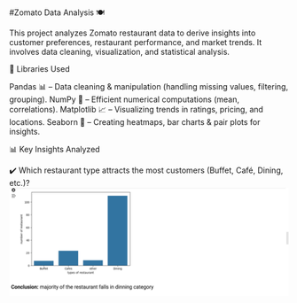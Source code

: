 #Zomato Data Analysis 🍽️

This project analyzes Zomato restaurant data to derive insights into customer preferences, restaurant performance, and market trends. It involves data cleaning, visualization, and statistical analysis.

🔧 Libraries Used

Pandas 📊 – Data cleaning & manipulation (handling missing values, filtering, grouping).
NumPy 🔢 – Efficient numerical computations (mean, correlations).
Matplotlib 📈 – Visualizing trends in ratings, pricing, and locations.
Seaborn 🎨 – Creating heatmaps, bar charts & pair plots for insights.

📊 Key Insights Analyzed

✔️ Which restaurant type attracts the most customers (Buffet, Café, Dining, etc.)?
![Alt Text](type_rest.png)
